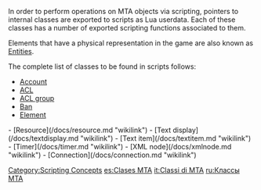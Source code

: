 In order to perform operations on MTA objects via scripting, pointers to internal classes are exported to scripts as Lua userdata. Each of these classes has a number of exported scripting functions associated to them.

Elements that have a physical representation in the game are also known as [Entities](/docs/entity.md "wikilink").

The complete list of classes to be found in scripts follows:

-   [Account](/docs/account.md "wikilink")
-   [ACL](/docs/acl.md "wikilink")
-   [ACL group](/docs/aclgroup.md "wikilink")
-   [Ban](/docs/Ban.md "wikilink")
-   [Element](/docs/element.md "wikilink")

<!-- -->

</ul>
-   [Resource](/docs/resource.md "wikilink")
-   [Text display](/docs/textdisplay.md "wikilink")
-   [Text item](/docs/textitem.md "wikilink")
-   [Timer](/docs/timer.md "wikilink")
-   [XML node](/docs/xmlnode.md "wikilink")
-   [Connection](/docs/connection.md "wikilink")

[Category:Scripting Concepts](/docs/Category:Scripting_Concepts.md "wikilink") [es:Clases MTA](/es:Clases_MTA.md "wikilink") [it:Classi di MTA](/it:Classi_di_MTA.md "wikilink") [ru:Классы MTA](/ru:Классы_MTA.md "wikilink")
